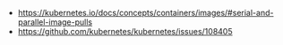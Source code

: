 - https://kubernetes.io/docs/concepts/containers/images/#serial-and-parallel-image-pulls
- https://github.com/kubernetes/kubernetes/issues/108405
